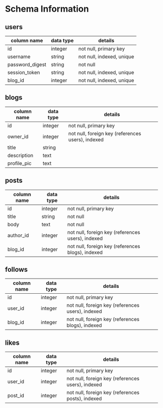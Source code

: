 # Schema Information

## users
column name     | data type | details
----------------|-----------|-----------------------
id              | integer   | not null, primary key
username        | string    | not null, indexed, unique
password_digest | string    | not null
session_token   | string    | not null, indexed, unique
blog_id         | integer   | not null, indexed, unique

## blogs
column name | data type | details
------------|-----------|-----------------------
id          | integer   | not null, primary key
owner_id    | integer   | not null, foreign key (references users), indexed
title       | string    |
description | text      |
profile_pic | text      |


## posts
column name | data type | details
------------|-----------|-----------------------
id          | integer   | not null, primary key
title       | string    | not null
body        | text      | not null
author_id   | integer   | not null, foreign key (references users), indexed
blog_id     | integer   | not null, foreign key (references blogs), indexed

## follows
column name   | data type | details
--------------|-----------|-----------------------
id            | integer   | not null, primary key
user_id       | integer   | not null, foreign key (references users), indexed
blog_id       | integer   | not null, foreign key (references blogs), indexed


## likes
column name   | data type | details
--------------|-----------|-----------------------
id            | integer   | not null, primary key
user_id       | integer   | not null, foreign key (references users), indexed
post_id       | integer   | not null, foreign key (references posts), indexed
